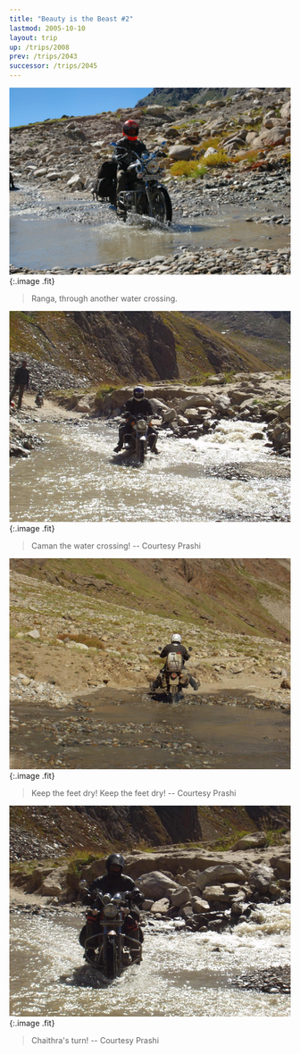 ```yaml
---
title: "Beauty is the Beast #2"
lastmod: 2005-10-10
layout: trip
up: /trips/2008
prev: /trips/2043
successor: /trips/2045
---
```


![DSC_0259.JPG](/images/photos/DSC_0259.JPG 'DSC_0259.JPG'){:.image .fit}

>  Ranga, through another water crossing. 

![P2010102.JPG](/images/photos/P2010102.JPG 'P2010102.JPG'){:.image .fit}

>  Caman the water crossing! -- Courtesy Prashi             

![P2010103.JPG](/images/photos/P2010103.JPG 'P2010103.JPG'){:.image .fit}

>  Keep the feet dry! Keep the feet dry! --             Courtesy Prashi 

![P2010104.JPG](/images/photos/P2010104.JPG 'P2010104.JPG'){:.image .fit}

>  Chaithra's turn! -- Courtesy Prashi 


